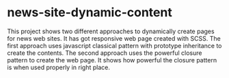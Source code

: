 news-site-dynamic-content
=========================

This project shows two different approaches to dynamically create pages for news web sites. It has got responsive web page created with SCSS. The first approach uses javascript classical pattern with prototype inheritance to create the contents. The second approach uses the powerful closure pattern to create the web page. It shows how powerful the closure pattern is when used properly in right place.

